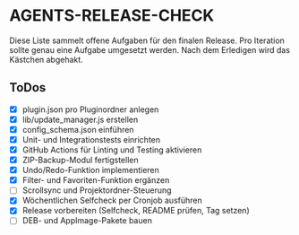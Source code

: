 # AGENTS-RELEASE-CHECK

Diese Liste sammelt offene Aufgaben für den finalen Release. Pro Iteration sollte genau eine Aufgabe umgesetzt werden. Nach dem Erledigen wird das Kästchen abgehakt.

## ToDos

- [x] plugin.json pro Pluginordner anlegen
- [x] lib/update_manager.js erstellen
- [x] config_schema.json einführen
- [x] Unit- und Integrationstests einrichten
- [x] GitHub Actions für Linting und Testing aktivieren
- [x] ZIP-Backup-Modul fertigstellen
- [x] Undo/Redo-Funktion implementieren
- [x] Filter- und Favoriten-Funktion ergänzen
- [ ] Scrollsync und Projektordner-Steuerung
- [x] Wöchentlichen Selfcheck per Cronjob ausführen
- [x] Release vorbereiten (Selfcheck, README prüfen, Tag setzen)
- [ ] DEB- und AppImage-Pakete bauen
